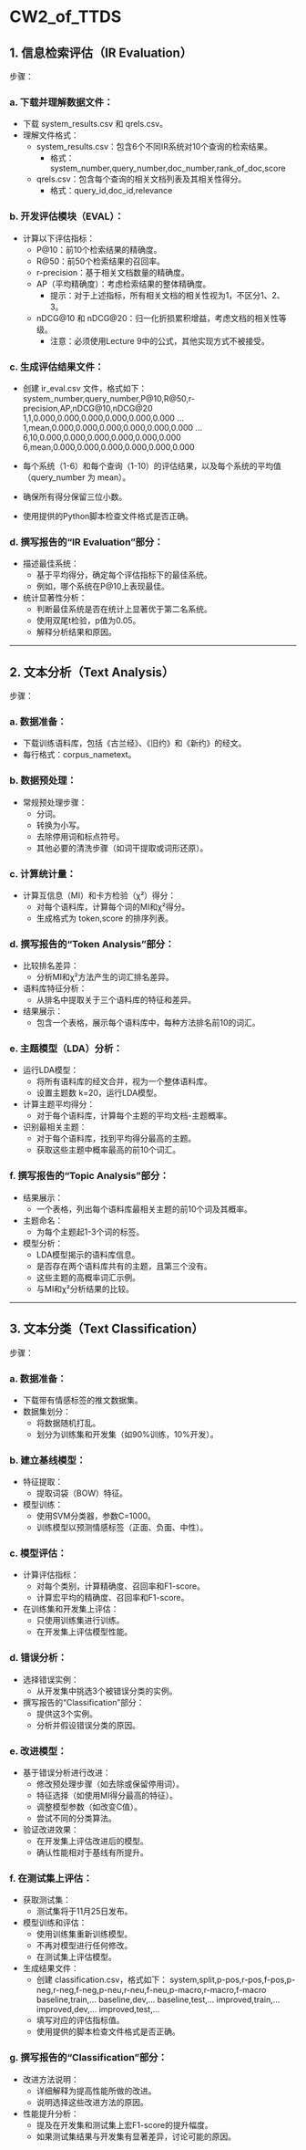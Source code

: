 # CW2_of_TTDS
## 1. 信息检索评估（IR Evaluation）
步骤：
### a. 下载并理解数据文件：
- 下载 system_results.csv 和 qrels.csv。
- 理解文件格式：
  - system_results.csv：包含6个不同IR系统对10个查询的检索结果。
    - 格式：system_number,query_number,doc_number,rank_of_doc,score
  - qrels.csv：包含每个查询的相关文档列表及其相关性得分。
    - 格式：query_id,doc_id,relevance
### b. 开发评估模块（EVAL）：
- 计算以下评估指标：
  - P@10：前10个检索结果的精确度。
  - R@50：前50个检索结果的召回率。
  - r-precision：基于相关文档数量的精确度。
  - AP（平均精确度）：考虑检索结果的整体精确度。
    - 提示：对于上述指标，所有相关文档的相关性视为1，不区分1、2、3。
  - nDCG@10 和 nDCG@20：归一化折损累积增益，考虑文档的相关性等级。
    - 注意：必须使用Lecture 9中的公式，其他实现方式不被接受。
### c. 生成评估结果文件：
- 创建 ir_eval.csv 文件，格式如下：
system_number,query_number,P@10,R@50,r-precision,AP,nDCG@10,nDCG@20
1,1,0.000,0.000,0.000,0.000,0.000,0.000
...
1,mean,0.000,0.000,0.000,0.000,0.000,0.000
...
6,10,0.000,0.000,0.000,0.000,0.000,0.000
6,mean,0.000,0.000,0.000,0.000,0.000,0.000

- 每个系统（1-6）和每个查询（1-10）的评估结果，以及每个系统的平均值（query_number 为 mean）。
- 确保所有得分保留三位小数。
- 使用提供的Python脚本检查文件格式是否正确。
### d. 撰写报告的“IR Evaluation”部分：
- 描述最佳系统：
  - 基于平均得分，确定每个评估指标下的最佳系统。
  - 例如，哪个系统在P@10上表现最佳。
- 统计显著性分析：
  - 判断最佳系统是否在统计上显著优于第二名系统。
  - 使用双尾t检验，p值为0.05。
  - 解释分析结果和原因。

---
## 2. 文本分析（Text Analysis）
步骤：
### a. 数据准备：
- 下载训练语料库，包括《古兰经》、《旧约》和《新约》的经文。
- 每行格式：corpus_name<TAB>text。
### b. 数据预处理：
- 常规预处理步骤：
  - 分词。
  - 转换为小写。
  - 去除停用词和标点符号。
  - 其他必要的清洗步骤（如词干提取或词形还原）。
### c. 计算统计量：
- 计算互信息（MI）和卡方检验（χ²）得分：
  - 对每个语料库，计算每个词的MI和χ²得分。
  - 生成格式为 token,score 的排序列表。
### d. 撰写报告的“Token Analysis”部分：
- 比较排名差异：
  - 分析MI和χ²方法产生的词汇排名差异。
- 语料库特征分析：
  - 从排名中提取关于三个语料库的特征和差异。
- 结果展示：
  - 包含一个表格，展示每个语料库中，每种方法排名前10的词汇。
### e. 主题模型（LDA）分析：
- 运行LDA模型：
  - 将所有语料库的经文合并，视为一个整体语料库。
  - 设置主题数 k=20，运行LDA模型。
- 计算主题平均得分：
  - 对于每个语料库，计算每个主题的平均文档-主题概率。
- 识别最相关主题：
  - 对于每个语料库，找到平均得分最高的主题。
  - 获取这些主题中概率最高的前10个词汇。
### f. 撰写报告的“Topic Analysis”部分：
- 结果展示：
  - 一个表格，列出每个语料库最相关主题的前10个词及其概率。
- 主题命名：
  - 为每个主题起1-3个词的标签。
- 模型分析：
  - LDA模型揭示的语料库信息。
  - 是否存在两个语料库共有的主题，且第三个没有。
  - 这些主题的高概率词汇示例。
  - 与MI和χ²分析结果的比较。

---
## 3. 文本分类（Text Classification）
步骤：
### a. 数据准备：
- 下载带有情感标签的推文数据集。
- 数据集划分：
  - 将数据随机打乱。
  - 划分为训练集和开发集（如90%训练，10%开发）。
### b. 建立基线模型：
- 特征提取：
  - 提取词袋（BOW）特征。
- 模型训练：
  - 使用SVM分类器，参数C=1000。
  - 训练模型以预测情感标签（正面、负面、中性）。
### c. 模型评估：
- 计算评估指标：
  - 对每个类别，计算精确度、召回率和F1-score。
  - 计算宏平均的精确度、召回率和F1-score。
- 在训练集和开发集上评估：
  - 只使用训练集进行训练。
  - 在开发集上评估模型性能。
### d. 错误分析：
- 选择错误实例：
  - 从开发集中挑选3个被错误分类的实例。
- 撰写报告的“Classification”部分：
  - 提供这3个实例。
  - 分析并假设错误分类的原因。
### e. 改进模型：
- 基于错误分析进行改进：
  - 修改预处理步骤（如去除或保留停用词）。
  - 特征选择（如使用MI得分最高的特征）。
  - 调整模型参数（如改变C值）。
  - 尝试不同的分类算法。
- 验证改进效果：
  - 在开发集上评估改进后的模型。
  - 确认性能相对于基线有所提升。
### f. 在测试集上评估：
- 获取测试集：
  - 测试集将于11月25日发布。
- 模型训练和评估：
  - 使用训练集重新训练模型。
  - 不再对模型进行任何修改。
  - 在测试集上评估模型。
- 生成结果文件：
  - 创建 classification.csv，格式如下：
system,split,p-pos,r-pos,f-pos,p-neg,r-neg,f-neg,p-neu,r-neu,f-neu,p-macro,r-macro,f-macro
baseline,train,...
baseline,dev,...
baseline,test,...
improved,train,...
improved,dev,...
improved,test,...
  - 填写对应的评估指标值。
  - 使用提供的脚本检查文件格式是否正确。
### g. 撰写报告的“Classification”部分：
- 改进方法说明：
  - 详细解释为提高性能所做的改进。
  - 说明选择这些改进方法的原因。
- 性能提升分析：
  - 提及在开发集和测试集上宏F1-score的提升幅度。
  - 如果测试集结果与开发集有显著差异，讨论可能的原因。
